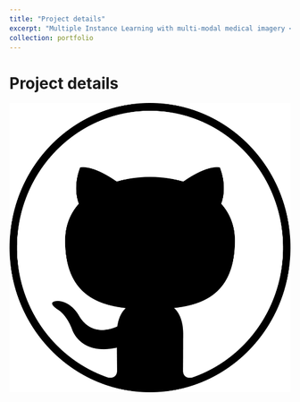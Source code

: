 ```yaml
---
title: "Project details"
excerpt: "Multiple Instance Learning with multi-modal medical imagery <br/><img src='/images/mil_im.png' width='300' height='100'>"
collection: portfolio
---
```


Project details
======



[![GitHub](/images/GitHub.png)](https://github.com/b-ptiste/dlmi)